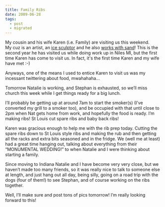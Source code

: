 ```yaml
---
title: Family Ribs
date: 2009-06-28
tags:
  - post
  - migrated
---
```


My cousin and his wife Karen (i.e. Family) are visiting us this weekend.  
My cuz is an artist, an [ice sculptor](http://www.theicestudio.com/) and he also [works with sand](http://img30.yfrog.com/i/woz.jpg/)! This is the second year he has visited us while doing work up in Niles MI, but the first time Karen has come to visit us. In fact, it's the first time Karen and my wife have met :-)

Anyways, one of the means I used to entice Karen to visit us was my incessant twittering about food, mwahahaha…

Tomorrow Natalie is working, and Stephan is exhausted, so we’ll miss church this week while I get things ready for a big lunch.

I’ll probably be getting up at around 7am to start the smoker(s) (I’ve converted my grill to a smoker too), and be occupied with that until close to 2pm when Nat gets home from work, and hopefully the food is ready. I’m making ribs! St Louis cut spare ribs and baby back ribs!

Karen was gracious enough to help me with the rib prep today. Cutting the spare ribs down to St Louis style ribs and making the rub and then getting all the racks and extra bits seasoned and in the fridge. We (well me at least) had a great time hanging out, talking about everything from their “MONUMENTAL WEDDING!” to when Natalie and I were thinking about starting a family.

Since moving to Indiana Natalie and I have become very very close, but we haven’t made too many friends, so it was really nice to talk to someone else at length, and just hang out all day, being silly, going on a road trip with the dogs (four of them!) to see Stephan, and of course working on the ribs together.

Well, I’ll make sure and post tons of pics tomorrow! I’m really looking forward to this!
